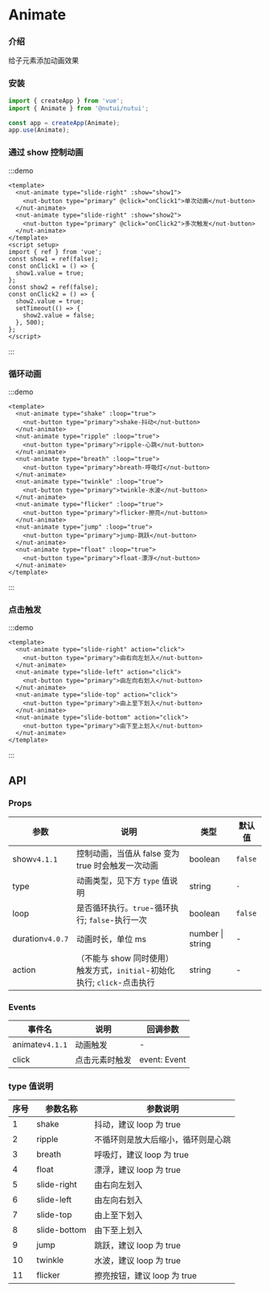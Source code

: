 # Animate

### 介绍

给子元素添加动画效果

### 安装

```js
import { createApp } from 'vue';
import { Animate } from '@nutui/nutui';

const app = createApp(Animate);
app.use(Animate);
```

### 通过 show 控制动画

:::demo

```vue
<template>
  <nut-animate type="slide-right" :show="show1">
    <nut-button type="primary" @click="onClick1">单次动画</nut-button>
  </nut-animate>
  <nut-animate type="slide-right" :show="show2">
    <nut-button type="primary" @click="onClick2">多次触发</nut-button>
  </nut-animate>
</template>
<script setup>
import { ref } from 'vue';
const show1 = ref(false);
const onClick1 = () => {
  show1.value = true;
};
const show2 = ref(false);
const onClick2 = () => {
  show2.value = true;
  setTimeout(() => {
    show2.value = false;
  }, 500);
};
</script>
```

:::

### 循环动画

:::demo

```vue
<template>
  <nut-animate type="shake" :loop="true">
    <nut-button type="primary">shake-抖动</nut-button>
  </nut-animate>
  <nut-animate type="ripple" :loop="true">
    <nut-button type="primary">ripple-心跳</nut-button>
  </nut-animate>
  <nut-animate type="breath" :loop="true">
    <nut-button type="primary">breath-呼吸灯</nut-button>
  </nut-animate>
  <nut-animate type="twinkle" :loop="true">
    <nut-button type="primary">twinkle-水波</nut-button>
  </nut-animate>
  <nut-animate type="flicker" :loop="true">
    <nut-button type="primary">flicker-擦亮</nut-button>
  </nut-animate>
  <nut-animate type="jump" :loop="true">
    <nut-button type="primary">jump-跳跃</nut-button>
  </nut-animate>
  <nut-animate type="float" :loop="true">
    <nut-button type="primary">float-漂浮</nut-button>
  </nut-animate>
</template>
```

:::

### 点击触发

:::demo

```vue
<template>
  <nut-animate type="slide-right" action="click">
    <nut-button type="primary">由右向左划入</nut-button>
  </nut-animate>
  <nut-animate type="slide-left" action="click">
    <nut-button type="primary">由左向右划入</nut-button>
  </nut-animate>
  <nut-animate type="slide-top" action="click">
    <nut-button type="primary">由上至下划入</nut-button>
  </nut-animate>
  <nut-animate type="slide-bottom" action="click">
    <nut-button type="primary">由下至上划入</nut-button>
  </nut-animate>
</template>
```

:::

## API

### Props

| 参数 | 说明 | 类型 | 默认值 |
| --- | --- | --- | --- |
| show`v4.1.1` | 控制动画，当值从 false 变为 true 时会触发一次动画 | boolean | `false` |
| type | 动画类型，见下方 `type` 值说明 | string | `-` |
| loop | 是否循环执行。`true`-循环执行; `false`-执行一次 | boolean | `false` |
| duration`v4.0.7` | 动画时长，单位 ms | number \| string | - |
| action | （不能与 show 同时使用）触发方式，`initial`-初始化执行; `click`-点击执行 | string | - |

### Events

| 事件名 | 说明 | 回调参数 |
| --- | --- | --- |
| animate`v4.1.1` | 动画触发 | - |
| click | 点击元素时触发 | event: Event |

### type 值说明

| 序号 | 参数名称 | 参数说明 |
| --- | --- | --- |
| 1 | shake | 抖动，建议 loop 为 true |
| 2 | ripple | 不循环则是放大后缩小，循环则是心跳 |
| 3 | breath | 呼吸灯，建议 loop 为 true |
| 4 | float | 漂浮，建议 loop 为 true |
| 5 | slide-right | 由右向左划入 |
| 6 | slide-left | 由左向右划入 |
| 7 | slide-top | 由上至下划入 |
| 8 | slide-bottom | 由下至上划入 |
| 9 | jump | 跳跃，建议 loop 为 true |
| 10 | twinkle | 水波，建议 loop 为 true |
| 11 | flicker | 擦亮按钮，建议 loop 为 true |
